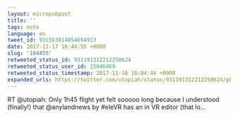 ```yaml
---
layout: micropubpost
title: ''
tags: note
language: en
tweet_id: 931563814054694913
date: 2017-11-17 16:44:55 +0000
slug: '164455'
retweeted_status_id: 931191312212250624
retweeted_status_user_id: 15046469
retweeted_status_timestamp: 2017-11-16 16:04:44 +0000
expanded_urls: https://twitter.com/utopiah/status/931191312212250624/photo/1,https://twitter.com/utopiah/status/931191312212250624/photo/1,https://twitter.com/utopiah/status/931191312212250624/photo/1
---
```

RT @utopiah: Only 1h45 flight yet felt sooooo long because I understood (finally!) that @anylandnews by #eleVR has an in VR editor (that lo…
